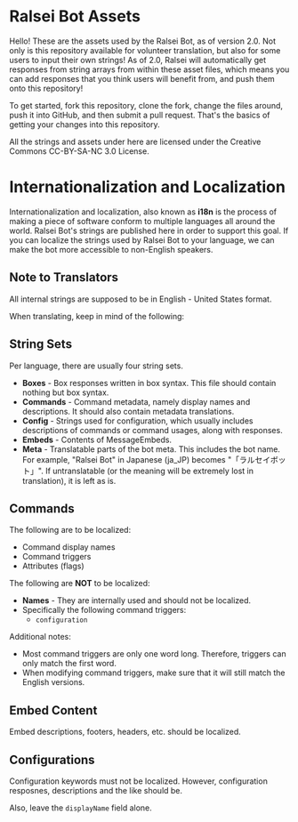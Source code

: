 # Ralsei Bot Assets
Hello! These are the assets used by the Ralsei Bot, as of version 2.0. Not only is this repository available for volunteer translation, but also for some users to input their own strings! As of 2.0, Ralsei will automatically get responses from string arrays from within these asset files, which means you can add responses that you think users will benefit from, and push them onto this repository!

To get started, fork this repository, clone the fork, change the files around, push it into GitHub, and then submit a pull request. That's the basics of getting your changes into this repository.

All the strings and assets under here are licensed under the Creative Commons CC-BY-SA-NC 3.0 License.

# Internationalization and Localization
Internationalization and localization, also known as **i18n** is the process of making a piece of software conform to multiple languages all around the world. Ralsei Bot's strings are published here in order to support this goal. If you can localize the strings used by Ralsei Bot to your language, we can make the bot more accessible to non-English speakers.

## Note to Translators

All internal strings are supposed to be in English - United States format.

When translating, keep in mind of the following:

## String Sets
Per language, there are usually four string sets.
* **Boxes** - Box responses written in box syntax. This file should contain nothing but box syntax.
* **Commands** - Command metadata, namely display names and descriptions. It should also contain metadata translations.
* **Config** - Strings used for configuration, which usually includes descriptions of commands or command usages, along with responses.
* **Embeds** - Contents of MessageEmbeds.
* **Meta** - Translatable parts of the bot meta. This includes the bot name. For example, "Ralsei Bot" in Japanese (ja_JP) becomes "「ラルセイボット」". If untranslatable (or the meaning will be extremely lost in translation), it is left as is.

## Commands
The following are to be localized:
* Command display names
* Command triggers
* Attributes (flags)

The following are **NOT** to be localized:
* **Names** - They are internally used and should not be localized.
* Specifically the following command triggers:
    * `configuration`
    
Additional notes:

* Most command triggers are only one word long. Therefore, triggers can only match the first word.
* When modifying command triggers, make sure that it will still match the English versions.

## Embed Content
Embed descriptions, footers, headers, etc. should be localized.

## Configurations
Configuration keywords must not be localized. However, configuration resposnes, descriptions and the like should be.

Also, leave the `displayName` field alone.
